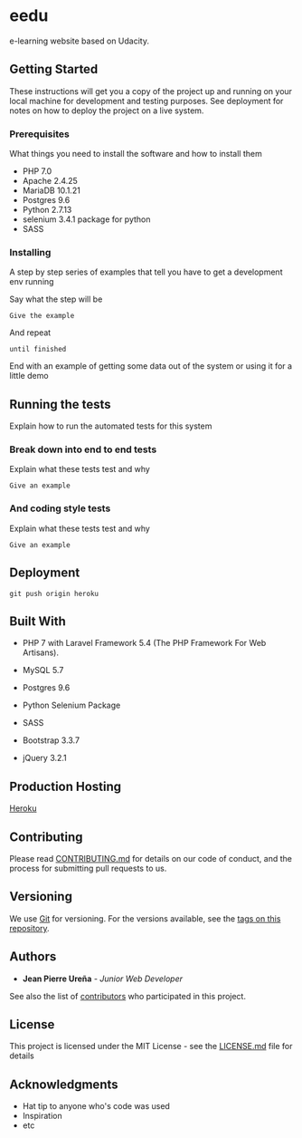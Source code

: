 # eedu

e-learning website based on Udacity.

## Getting Started

These instructions will get you a copy of the project up and running on your local machine for development and testing purposes. See deployment for notes on how to deploy the project on a live system.

### Prerequisites

What things you need to install the software and how to install them

* PHP 7.0
* Apache 2.4.25
* MariaDB 10.1.21
* Postgres 9.6
* Python 2.7.13
* selenium 3.4.1 package for python
* SASS


### Installing

A step by step series of examples that tell you have to get a development env running

Say what the step will be

```
Give the example
```

And repeat

```
until finished
```

End with an example of getting some data out of the system or using it for a little demo

## Running the tests

Explain how to run the automated tests for this system

### Break down into end to end tests

Explain what these tests test and why

```
Give an example
```

### And coding style tests

Explain what these tests test and why

```
Give an example
```

## Deployment

```
git push origin heroku
```

## Built With

* PHP 7 with Laravel Framework 5.4 (The PHP Framework For Web Artisans).

* MySQL 5.7

* Postgres 9.6

* Python Selenium Package

* SASS

* Bootstrap 3.3.7

* jQuery 3.2.1


## Production Hosting

[Heroku](https://secure-inlet-16647.herokuapp.com/)

## Contributing

Please read [CONTRIBUTING.md](https://gist.github.com/PurpleBooth/b24679402957c63ec426) for details on our code of conduct, and the process for submitting pull requests to us.

## Versioning

We use [Git](https://git-scm.com/) for versioning. For the versions available, see the [tags on this repository](https://github.com/your/project/tags). 

## Authors

* **Jean Pierre Ureña** - *Junior Web Developer*

See also the list of [contributors](https://github.com/your/project/contributors) who participated in this project.

## License

This project is licensed under the MIT License - see the [LICENSE.md](LICENSE.md) file for details

## Acknowledgments

* Hat tip to anyone who's code was used
* Inspiration
* etc
